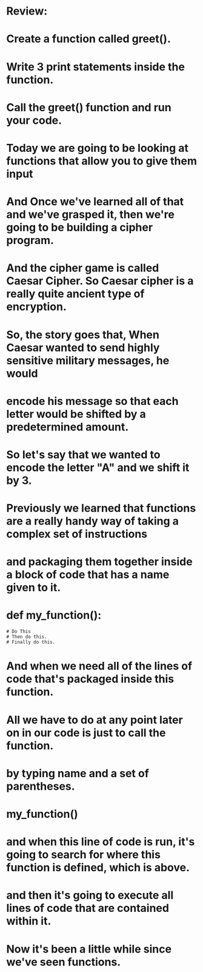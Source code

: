# Review: 
# Create a function called greet(). 
# Write 3 print statements inside the function.
# Call the greet() function and run your code.


# Today we are going to be looking at functions that allow you to give them input
# And Once we've learned all of that and we've grasped it, then we're going to be building a cipher program.
# And the cipher game is called Caesar Cipher. So Caesar cipher is a really quite ancient type of encryption.
# So, the story goes that, When Caesar wanted to send  highly sensitive military messages, he would
# encode his message so that each letter would be shifted by a  predetermined amount.
# So let's say that we wanted to encode the letter "A" and we shift it by 3.  

# Previously we learned that functions are a really handy way of taking a complex set of instructions
# and packaging them together inside a block of code that has a name given to it.

# def  my_function():
    # Do This
    # Then do this.
    # Finally do this.

# And when we need all of the lines of code that's packaged inside this function.
#  All we have to do at any point  later on in our code is just to call the function.

# by typing name and a set of parentheses.

# my_function()

# and when this line of code is run, it's going to search for where this function is defined, which is above.
#  and then it's going to execute all lines of code that are contained within it.
# Now it's been a little while since we've seen functions.